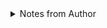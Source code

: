 <details>
<summary>Notes from Author</summary>

1. I've based the structure of this tutorial on tutorial-type topics I've seen in the OpenPipeline guide. My document deals with a generalized procedure of data separation and processing in OpenPipeline.
2. I've included a Prerequisites section in the document to demonstrate that I think there should be such a section, but due to the limitations of the task, I don't have the full knowledge of what exactly the prerequisites for this procedure are.
3. In this particular instance, I've decided to use a table to describe pipeline configuration to avoid repetition and for the ease of adding new information about individual steps in the future.
   
</details>